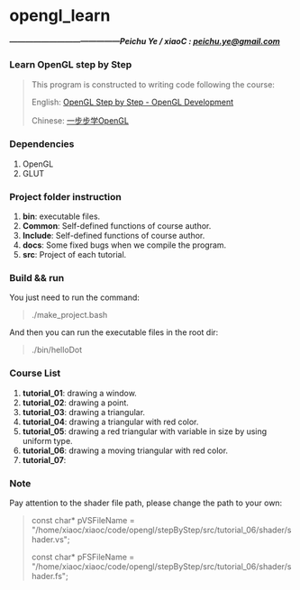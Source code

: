 # opengl_learn
##### ——————————————Peichu Ye / xiaoC : peichu.ye@gmail.com

### Learn OpenGL step by Step 

> This program is constructed to writing code following the course:
> 
> English: [OpenGL Step by Step - OpenGL Development](http://ogldev.atspace.co.uk/)
> 
> Chinese: [一步步学OpenGL](https://zhuanlan.zhihu.com/p/26230474)



### Dependencies
1. OpenGL
2. GLUT



### Project folder instruction

1. **bin**: executable files.
2. **Common**: Self-defined functions of course author.
3. **Include**: Self-defined functions of course author.
4. **docs**: Some fixed bugs when we compile the program.
5. **src**: Project of each tutorial.




### Build && run

You just need to run the command:
> ./make_project.bash

And then you can run the executable files in the root dir:
> ./bin/helloDot



### Course List

1. **tutorial_01**: drawing a window.
2. **tutorial_02**: drawing a point.
3. **tutorial_03**: drawing a triangular.
4. **tutorial_04**: drawing a triangular with red color.
5. **tutorial_05**: drawing a red triangular with variable in size by using uniform type.
6. **tutorial_06**: drawing a moving triangular with red color.
7. **tutorial_07**: 


### Note 

Pay attention to the shader file path, please change the path to your own:
> 
> const char* pVSFileName = "/home/xiaoc/xiaoc/code/opengl/stepByStep/src/tutorial_06/shader/shader.vs";
> 
> const char* pFSFileName = "/home/xiaoc/xiaoc/code/opengl/stepByStep/src/tutorial_06/shader/shader.fs";
> 